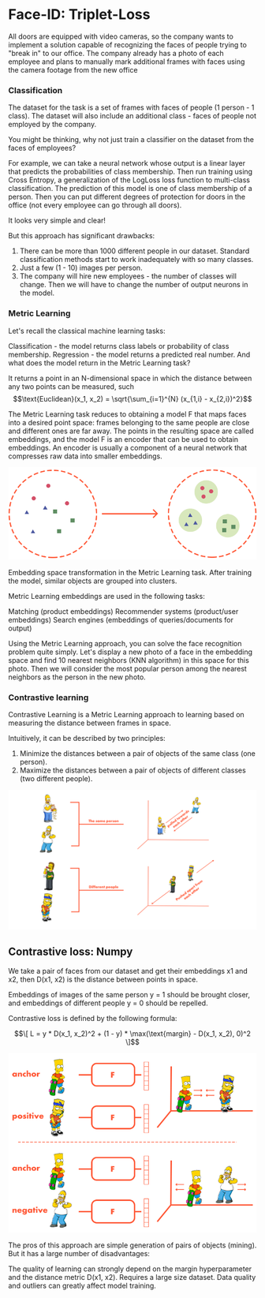 # Face-ID: Triplet-Loss

All doors are equipped with video cameras, so the company wants to implement a solution capable of recognizing the faces of people trying to "break in" to our office.
The company already has a photo of each employee and plans to manually mark additional frames with faces using the camera footage from the new office

### Classification
The dataset for the task is a set of frames with faces of people (1 person - 1 class). The dataset will also include an additional class - faces of people not employed by the company.

You might be thinking, why not just train a classifier on the dataset from the faces of employees?

For example, we can take a neural network whose output is a linear layer that predicts the probabilities of class membership.
Then run training using Cross Entropy, a generalization of the LogLoss loss function to multi-class classification.
The prediction of this model is one of class membership of a person.
Then you can put different degrees of protection for doors in the office (not every employee can go through all doors).

It looks very simple and clear!

But this approach has significant drawbacks:

1. There can be more than 1000 different people in our dataset. Standard classification methods start to work inadequately with so many classes.
2. Just a few (1 - 10) images per person.
3. The company will hire new employees - the number of classes will change. Then we will have to change the number of output neurons in the model.


###  Metric Learning

Let's recall the classical machine learning tasks:

Classification - the model returns class labels or probability of class membership.
Regression - the model returns a predicted real number.
And what does the model return in the Metric Learning task?

It returns a point in an N-dimensional space in which the distance between any two points can be measured, such
$$\text{Euclidean}(x_1, x_2) = \sqrt{\sum_{i=1}^{N} (x_{1,i} - x_{2,i})^2}$$

The Metric Learning task reduces to obtaining a model F that maps faces into a desired point space: frames belonging to the same people are close and different ones are far away.
The points in the resulting space are called embeddings, and the model F is an encoder that can be used to obtain embeddings.
An encoder is usually a component of a neural network that compresses raw data into smaller embeddings.

![Alt text](image.png)

Embedding space transformation in the Metric Learning task. After training the model, similar objects are grouped into clusters.

Metric Learning embeddings are used in the following tasks:

Matching (product embeddings)
Recommender systems (product/user embeddings)
Search engines (embeddings of queries/documents for output)

Using the Metric Learning approach, you can solve the face recognition problem quite simply.
Let's display a new photo of a face in the embedding space and find 10 nearest neighbors (KNN algorithm) in this space for this photo.
Then we will consider the most popular person among the nearest neighbors as the person in the new photo.



### Contrastive learning
Contrastive Learning is a Metric Learning approach to learning based on measuring the distance between frames in space.

Intuitively, it can be described by two principles:

1. Minimize the distances between a pair of objects of the same class (one person).
2. Maximize the distances between a pair of objects of different classes (two different people).

![Alt text](image-1.png)


## Contrastive loss: Numpy

We take a pair of faces from our dataset and get their embeddings x1 and x2, then D(x1, x2) is the distance between points in space.

Embeddings of images of the same person y = 1 should be brought closer, and embeddings of different people y = 0 should be repelled.

Contrastive loss is defined by the following formula:

$$\[ L = y * D(x_1, x_2)^2 + (1 - y) * \max(\text{margin} - D(x_1, x_2), 0)^2 \]$$


![Alt text](image-2.png)



The pros of this approach are simple generation of pairs of objects (mining). But it has a large number of disadvantages:

The quality of learning can strongly depend on the margin hyperparameter and the distance metric D(x1, x2). Requires a large size dataset.
Data quality and outliers can greatly affect model training.